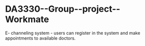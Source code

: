# DA3330--Group--project--Workmate
E- channeling system - users can register in the system and make appointments to available doctors.
